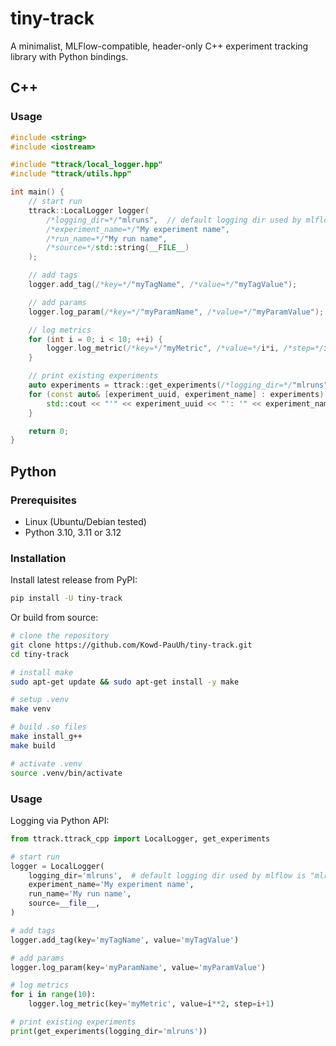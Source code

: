 # tiny-track

A minimalist, MLFlow-compatible, header-only C++ experiment tracking library with Python bindings.

## C++

### Usage

```c++
#include <string>
#include <iostream>

#include "ttrack/local_logger.hpp"
#include "ttrack/utils.hpp"

int main() {
    // start run
    ttrack::LocalLogger logger(
        /*logging_dir=*/"mlruns",  // default logging dir used by mlflow is "mlruns"
        /*experiment_name=*/"My experiment name",
        /*run_name=*/"My run name",
        /*source=*/std::string(__FILE__)
    );

    // add tags
    logger.add_tag(/*key=*/"myTagName", /*value=*/"myTagValue");

    // add params
    logger.log_param(/*key=*/"myParamName", /*value=*/"myParamValue");

    // log metrics
    for (int i = 0; i < 10; ++i) {
        logger.log_metric(/*key=*/"myMetric", /*value=*/i*i, /*step=*/i+1);
    }

    // print existing experiments
    auto experiments = ttrack::get_experiments(/*logging_dir=*/"mlruns");
    for (const auto& [experiment_uuid, experiment_name] : experiments) {
        std::cout << "'" << experiment_uuid << "': '" << experiment_name << "'" << std::endl;
    }

    return 0;
}
```

## Python

### Prerequisites

- Linux (Ubuntu/Debian tested)
- Python 3.10, 3.11 or 3.12

### Installation

Install latest release from PyPI:

```sh
pip install -U tiny-track
```

Or build from source:

```sh
# clone the repository
git clone https://github.com/Kowd-PauUh/tiny-track.git
cd tiny-track

# install make
sudo apt-get update && sudo apt-get install -y make

# setup .venv
make venv

# build .so files
make install_g++
make build

# activate .venv
source .venv/bin/activate
```

### Usage

Logging via Python API:

```python
from ttrack.ttrack_cpp import LocalLogger, get_experiments

# start run
logger = LocalLogger(
    logging_dir='mlruns',  # default logging dir used by mlflow is "mlruns"
    experiment_name='My experiment name',
    run_name='My run name',
    source=__file__,
)

# add tags
logger.add_tag(key='myTagName', value='myTagValue')

# add params
logger.log_param(key='myParamName', value='myParamValue')

# log metrics
for i in range(10):
    logger.log_metric(key='myMetric', value=i**2, step=i+1)

# print existing experiments
print(get_experiments(logging_dir='mlruns'))
```
